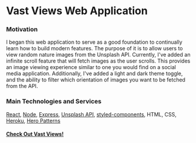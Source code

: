 # Vast Views Web Application

### Motivation
I began this web application to serve as a good foundation to continually learn how to build modern features. The purpose of it is to allow users to view random nature images from the Unsplash API. Currently, I've added an infinite scroll feature that will fetch images as the user scrolls. This provides an image viewing experience similar to one you would find on a social media application. Additionally, I've added a light and dark theme toggle, and the ability to filter which orientation of images you want to be fetched from the API.

### Main Technologies and Services
[React](https://reactjs.org/), [Node](https://nodejs.org/en/), [Express](https://expressjs.com/), [Unsplash API](https://unsplash.com/developers), [styled-components](https://styled-components.com/), HTML, CSS, [Heroku](https://www.heroku.com/what), [Hero Patterns](https://www.heropatterns.com/)

#### [Check Out Vast Views!](http://vastviews.herokuapp.com)
